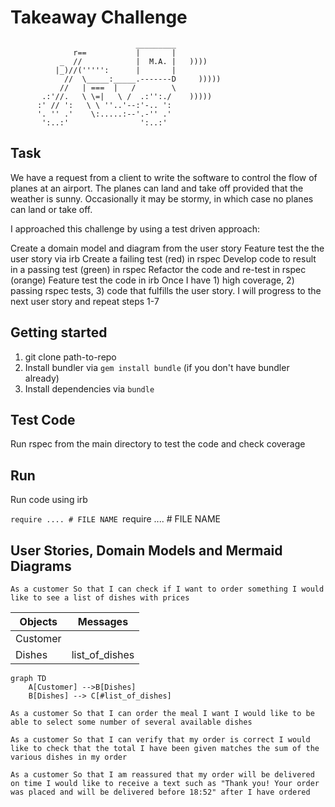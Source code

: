 Takeaway Challenge
==================
```
                            _________
              r==           |       |
           _  //            |  M.A. |   ))))
          |_)//(''''':      |       |
            //  \_____:_____.-------D     )))))
           //   | ===  |   /        \
       .:'//.   \ \=|   \ /  .:'':./    )))))
      :' // ':   \ \ ''..'--:'-.. ':
      '. '' .'    \:.....:--'.-'' .'
       ':..:'                ':..:'

 ```

## Task

We have a request from a client to write the software to control the flow of planes at an airport. The planes can land and take off provided that the weather is sunny. Occasionally it may be stormy, in which case no planes can land or take off.

I approached this challenge by using a test driven approach:

Create a domain model and diagram from the user story
Feature test the the user story via irb
Create a failing test (red) in rspec
Develop code to result in a passing test (green) in rspec
Refactor the code and re-test in rspec (orange)
Feature test the code in irb
Once I have 1) high coverage, 2) passing rspec tests, 3) code that fulfills the user story. I will progress to the next user story and repeat steps 1-7

## Getting started

1) git clone path-to-repo
2) Install bundler via `gem install bundle` (if you don't have bundler already)
3) Install dependencies via `bundle`

## Test Code

Run rspec from the main directory to test the code and check coverage

## Run

Run code using irb

`require .... # FILE NAME
`require .... # FILE NAME

## User Stories, Domain Models and Mermaid Diagrams

`As a customer
So that I can check if I want to order something
I would like to see a list of dishes with prices`

|  Objects        |  Messages      |
| ----------      | -------------  | 
| Customer        |                |
| Dishes          | list_of_dishes  |

```mermaid
graph TD
    A[Customer] -->B[Dishes]
    B[Dishes] --> C[#list_of_dishes]
```



`As a customer
So that I can order the meal I want
I would like to be able to select some number of several available dishes`

`As a customer
So that I can verify that my order is correct
I would like to check that the total I have been given matches the sum of the various dishes in my order`

`As a customer
So that I am reassured that my order will be delivered on time
I would like to receive a text such as "Thank you! Your order was placed and will be delivered before 18:52" after I have ordered`
